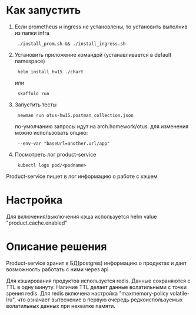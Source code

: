 # Как запустить
1. Если prometheus и ingress не установлены, то установить выполнив из папки infra

        ./install_prom.sh && ./install_ingress.sh

2. Установить приложение командой (устанавливается в default namespace)

        helm install hw15 ./chart
        
    или
    
        skaffold run

3. Запустить тесты

        newman run otus-hw15.postman_collection.json

    по-умолчанию запросы идут на arch.homework/otus.
    для изменения можно использовать опцию: 

        --env-var "baseUrl=another.url/app"

4. Посмотреть лог product-service

        kubectl logs pod/<podname>

Product-service пишет в лог информацию о работе с кэшем

# Настройка

Для включения/выключения кэша используется helm value "product.cache.enabled"

# Описание решения
Product-service хранит в БД(postgres) информацию о продуктах и дает возможность работать с ними через api

Для кэширования продуктов используется redis. Данные сохраняются с TTL в одну минуту. Наличие TTL делает данные волатильными с точки зрения redis.
Для redis включена настройка "maxmemory-policy volatile-lru", что означает вытеснение в первую очередь редкоиспользуемых волатильных данных при нехватке памяти.

